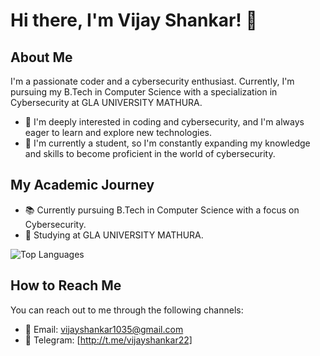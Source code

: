 <!-- Vijay Shankar -->
# Hi there, I'm Vijay Shankar! 👋

## About Me
I'm a passionate coder and a cybersecurity enthusiast. Currently, I'm pursuing my B.Tech in Computer Science with a specialization in Cybersecurity at GLA UNIVERSITY MATHURA.

- 👀 I'm deeply interested in coding and cybersecurity, and I'm always eager to learn and explore new technologies.
- 🌱 I'm currently a student, so I'm constantly expanding my knowledge and skills to become proficient in the world of cybersecurity.

## My Academic Journey
- 📚 Currently pursuing B.Tech in Computer Science with a focus on Cybersecurity.
- 🏫 Studying at GLA UNIVERSITY MATHURA.
  
![Top Languages](https://github-readme-stats.vercel.app/api/top-langs/?username=vijayshankar22&layout=compact&theme=dark)

## How to Reach Me
You can reach out to me through the following channels:

- 📧 Email: vijayshankar1035@gmail.com
- 📱 Telegram: [http://t.me/vijayshankar22]
